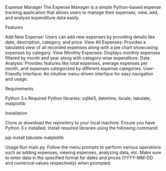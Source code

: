 Expense Manager
The Expense Manager is a simple Python-based expense tracking application that allows users to manage their expenses, view, add, and analyze expenditure data easily.

Features

Add New Expense: Users can add new expenses by providing details like date, description, category, and price.
View All Expenses: Provides a tabulated view of all recorded expenses along with a pie chart showcasing expenses by category.
View Monthly Expenses: Displays monthly expenses filtered by month and year along with category-wise expenditure.
Data Analysis: Provides features like total expenses, average expenses per month, and expenses categorized by different expense categories.
User-Friendly Interface: An intuitive menu-driven interface for easy navigation and usage.

Requirements

Python 3.x
Required Python libraries: sqlite3, datetime, locale, tabulate, matplotlib

Installation

Clone or download the repository to your local machine.
Ensure you have Python 3.x installed.
Install required libraries using the following command:

pip install tabulate matplotlib

Usage
Run main.py.
Follow the menu prompts to perform various operations such as adding expenses, viewing expenses, analyzing data, etc.
Make sure to enter data in the specified format for dates and prices (YYYY-MM-DD and numerical values respectively) when prompted.
